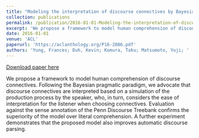 ```yaml
---
title: "Modeling the interpretation of discourse connectives by Bayesian pragmatics"
collection: publications
permalink: /publication/2016-01-01-Modeling-the-interpretation-of-discourse
excerpt: 'We propose a framework to model human comprehension of discourse connectives. Following the Bayesian pragmatic paradigm, we advocate that discourse connectives are interpreted based on a simulation of the production process by the speaker, who, in turn, considers the ease of interpretation for the listener when choosing connectives. Evaluation against the sense annotation of the Penn Discourse Treebank confirms the superiority of the model over literal comprehension. A further experiment demonstrates that the proposed model also improves automatic discourse parsing.'
date: 2016-01-01
venue: 'ACL'
paperurl: 'https://aclanthology.org/P16-2086.pdf'
authors: 'Yung, Frances; Duh, Kevin; Komura, Taku; Matsumoto, Yuji; '
---
```


<a href='https://aclanthology.org/P16-2086.pdf'>Download paper here</a>

We propose a framework to model human comprehension of discourse connectives. Following the Bayesian pragmatic paradigm, we advocate that discourse connectives are interpreted based on a simulation of the production process by the speaker, who, in turn, considers the ease of interpretation for the listener when choosing connectives. Evaluation against the sense annotation of the Penn Discourse Treebank confirms the superiority of the model over literal comprehension. A further experiment demonstrates that the proposed model also improves automatic discourse parsing.
